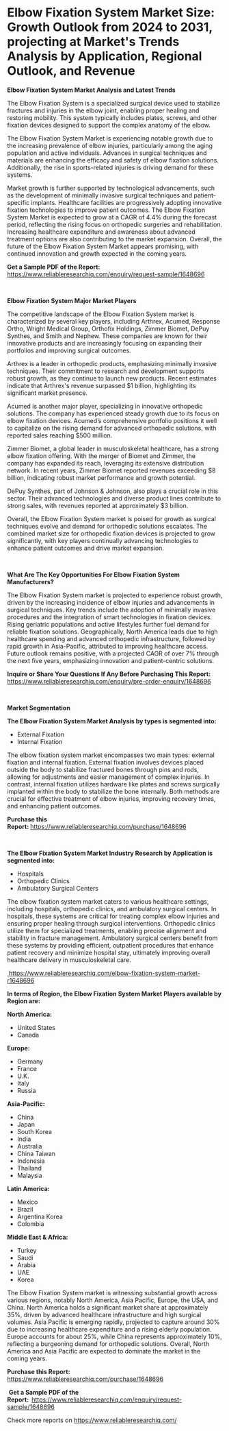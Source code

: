 <p><h1>Elbow Fixation System Market Size: Growth Outlook from 2024 to 2031, projecting at Market's Trends Analysis by Application, Regional Outlook, and Revenue</h1></p><p><strong>Elbow Fixation System Market Analysis and Latest Trends</strong></p>
<p><p>The Elbow Fixation System is a specialized surgical device used to stabilize fractures and injuries in the elbow joint, enabling proper healing and restoring mobility. This system typically includes plates, screws, and other fixation devices designed to support the complex anatomy of the elbow.</p><p>The Elbow Fixation System Market is experiencing notable growth due to the increasing prevalence of elbow injuries, particularly among the aging population and active individuals. Advances in surgical techniques and materials are enhancing the efficacy and safety of elbow fixation solutions. Additionally, the rise in sports-related injuries is driving demand for these systems.</p><p>Market growth is further supported by technological advancements, such as the development of minimally invasive surgical techniques and patient-specific implants. Healthcare facilities are progressively adopting innovative fixation technologies to improve patient outcomes. The Elbow Fixation System Market is expected to grow at a CAGR of 4.4% during the forecast period, reflecting the rising focus on orthopedic surgeries and rehabilitation. Increasing healthcare expenditure and awareness about advanced treatment options are also contributing to the market expansion. Overall, the future of the Elbow Fixation System Market appears promising, with continued innovation and growth expected in the coming years.</p></p>
<p><strong>Get a Sample PDF of the Report:&nbsp;</strong> <a href="https://www.reliableresearchiq.com/enquiry/request-sample/1648696?utm_campaign=1900&utm_medium=2&utm_source=Github&utm_content=ia&utm_term=29122024&utm_id=elbow-fixation-system">https://www.reliableresearchiq.com/enquiry/request-sample/1648696</a></p>
<p>&nbsp;</p>
<p><strong>Elbow Fixation System Major Market Players</strong></p>
<p><p>The competitive landscape of the Elbow Fixation System market is characterized by several key players, including Arthrex, Acumed, Response Ortho, Wright Medical Group, Orthofix Holdings, Zimmer Biomet, DePuy Synthes, and Smith and Nephew. These companies are known for their innovative products and are increasingly focusing on expanding their portfolios and improving surgical outcomes.</p><p>Arthrex is a leader in orthopedic products, emphasizing minimally invasive techniques. Their commitment to research and development supports robust growth, as they continue to launch new products. Recent estimates indicate that Arthrex's revenue surpassed $1 billion, highlighting its significant market presence.</p><p>Acumed is another major player, specializing in innovative orthopedic solutions. The company has experienced steady growth due to its focus on elbow fixation devices. Acumed’s comprehensive portfolio positions it well to capitalize on the rising demand for advanced orthopedic solutions, with reported sales reaching $500 million.</p><p>Zimmer Biomet, a global leader in musculoskeletal healthcare, has a strong elbow fixation offering. With the merger of Biomet and Zimmer, the company has expanded its reach, leveraging its extensive distribution network. In recent years, Zimmer Biomet reported revenues exceeding $8 billion, indicating robust market performance and growth potential.</p><p>DePuy Synthes, part of Johnson & Johnson, also plays a crucial role in this sector. Their advanced technologies and diverse product lines contribute to strong sales, with revenues reported at approximately $3 billion. </p><p>Overall, the Elbow Fixation System market is poised for growth as surgical techniques evolve and demand for orthopedic solutions escalates. The combined market size for orthopedic fixation devices is projected to grow significantly, with key players continually advancing technologies to enhance patient outcomes and drive market expansion.</p></p>
<p>&nbsp;</p>
<p><strong>What Are The Key Opportunities For Elbow Fixation System Manufacturers?</strong></p>
<p><p>The Elbow Fixation System market is projected to experience robust growth, driven by the increasing incidence of elbow injuries and advancements in surgical techniques. Key trends include the adoption of minimally invasive procedures and the integration of smart technologies in fixation devices. Rising geriatric populations and active lifestyles further fuel demand for reliable fixation solutions. Geographically, North America leads due to high healthcare spending and advanced orthopedic infrastructure, followed by rapid growth in Asia-Pacific, attributed to improving healthcare access. Future outlook remains positive, with a projected CAGR of over 7% through the next five years, emphasizing innovation and patient-centric solutions.</p></p>
<p><strong>Inquire or Share Your Questions If Any Before Purchasing This Report:</strong> <a href="https://www.reliableresearchiq.com/enquiry/pre-order-enquiry/1648696?utm_campaign=1900&utm_medium=2&utm_source=Github&utm_content=ia&utm_term=29122024&utm_id=elbow-fixation-system">https://www.reliableresearchiq.com/enquiry/pre-order-enquiry/1648696</a></p>
<p>&nbsp;</p>
<p><strong>Market Segmentation</strong></p>
<p><strong>The Elbow Fixation System Market Analysis by types is segmented into:</strong></p>
<p><ul><li>External Fixation</li><li>Internal Fixation</li></ul></p>
<p><p>The elbow fixation system market encompasses two main types: external fixation and internal fixation. External fixation involves devices placed outside the body to stabilize fractured bones through pins and rods, allowing for adjustments and easier management of complex injuries. In contrast, internal fixation utilizes hardware like plates and screws surgically implanted within the body to stabilize the bone internally. Both methods are crucial for effective treatment of elbow injuries, improving recovery times, and enhancing patient outcomes.</p></p>
<p><strong>Purchase this Report:&nbsp;</strong><a href="https://www.reliableresearchiq.com/purchase/1648696?utm_campaign=1900&utm_medium=2&utm_source=Github&utm_content=ia&utm_term=29122024&utm_id=elbow-fixation-system">https://www.reliableresearchiq.com/purchase/1648696</a></p>
<p>&nbsp;</p>
<p><strong>The Elbow Fixation System Market Industry Research by Application is segmented into:</strong></p>
<p><ul><li>Hospitals</li><li>Orthopedic Clinics</li><li>Ambulatory Surgical Centers</li></ul></p>
<p><p>The elbow fixation system market caters to various healthcare settings, including hospitals, orthopedic clinics, and ambulatory surgical centers. In hospitals, these systems are critical for treating complex elbow injuries and ensuring proper healing through surgical interventions. Orthopedic clinics utilize them for specialized treatments, enabling precise alignment and stability in fracture management. Ambulatory surgical centers benefit from these systems by providing efficient, outpatient procedures that enhance patient recovery and minimize hospital stay, ultimately improving overall healthcare delivery in musculoskeletal care.</p></p>
<p><a href="https://www.reliableresearchiq.com/elbow-fixation-system-market-r1648696?utm_campaign=1900&utm_medium=2&utm_source=Github&utm_content=ia&utm_term=29122024&utm_id=elbow-fixation-system">&nbsp;https://www.reliableresearchiq.com/elbow-fixation-system-market-r1648696</a></p>
<p><strong>In terms of Region, the Elbow Fixation System Market Players available by Region are:</strong></p>
<p>
    <p> <strong> North America: </strong>
        <ul>
            <li>United States</li>
            <li>Canada</li>
        </ul>
        </p> 
    <p> <strong> Europe: </strong>
        <ul>
            <li>Germany</li>
            <li>France</li>
            <li>U.K.</li>
            <li>Italy</li>
            <li>Russia</li>
        </ul>
        </p> 
    <p> <strong> Asia-Pacific: </strong>
        <ul>
            <li>China</li>
            <li>Japan</li>
            <li>South Korea</li>
            <li>India</li>
            <li>Australia</li>
            <li>China Taiwan</li>
            <li>Indonesia</li>
            <li>Thailand</li>
            <li>Malaysia</li>
        </ul>
        </p> 
    <p> <strong> Latin America: </strong>
        <ul>
            <li>Mexico</li>
            <li>Brazil</li>
            <li>Argentina Korea</li>
            <li>Colombia</li>
        </ul>
        </p> 
    <p> <strong> Middle East & Africa: </strong>
        <ul>
            <li>Turkey</li>
            <li>Saudi</li>
            <li>Arabia</li>
            <li>UAE</li>
            <li>Korea</li>
        </ul>
    </p>
    </p>
<p><p>The Elbow Fixation System market is witnessing substantial growth across various regions, notably North America, Asia Pacific, Europe, the USA, and China. North America holds a significant market share at approximately 35%, driven by advanced healthcare infrastructure and high surgical volumes. Asia Pacific is emerging rapidly, projected to capture around 30% due to increasing healthcare expenditure and a rising elderly population. Europe accounts for about 25%, while China represents approximately 10%, reflecting a burgeoning demand for orthopedic solutions. Overall, North America and Asia Pacific are expected to dominate the market in the coming years.</p></p>
<p><strong>Purchase this Report: </strong><a href="https://www.reliableresearchiq.com/purchase/1648696?utm_campaign=1900&utm_medium=2&utm_source=Github&utm_content=ia&utm_term=29122024&utm_id=elbow-fixation-system">https://www.reliableresearchiq.com/purchase/1648696</a></p>
<p>&nbsp;<strong>Get a Sample PDF of the Report:&nbsp;&nbsp;</strong><a href="https://www.reliableresearchiq.com/enquiry/request-sample/1648696?utm_campaign=1900&utm_medium=2&utm_source=Github&utm_content=ia&utm_term=29122024&utm_id=elbow-fixation-system">https://www.reliableresearchiq.com/enquiry/request-sample/1648696</a></p>
<p><strong></strong></p>
<p>Check more reports on <a href="https://www.reliableresearchiq.com/?utm_campaign=1900&utm_medium=2&utm_source=Github&utm_content=ia&utm_term=29122024&utm_id=elbow-fixation-system">https://www.reliableresearchiq.com/</a></p>